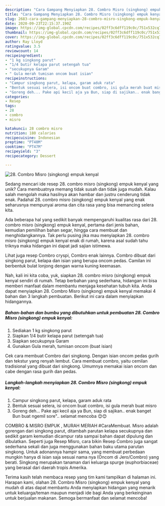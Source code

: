 ```yaml
---
description: "Cara Gampang Menyiapkan 28. Combro Misro (singkong) empuk kenyal, Sempurna"
title: "Cara Gampang Menyiapkan 28. Combro Misro (singkong) empuk kenyal, Sempurna"
slug: 2683-cara-gampang-menyiapkan-28-combro-misro-singkong-empuk-kenyal-sempurna
date: 2020-09-23T22:15:37.190Z
image: https://img-global.cpcdn.com/recipes/02ff3c6dff119c0c/751x532cq70/28-combro-misro-singkong-empuk-kenyal-foto-resep-utama.jpg
thumbnail: https://img-global.cpcdn.com/recipes/02ff3c6dff119c0c/751x532cq70/28-combro-misro-singkong-empuk-kenyal-foto-resep-utama.jpg
cover: https://img-global.cpcdn.com/recipes/02ff3c6dff119c0c/751x532cq70/28-combro-misro-singkong-empuk-kenyal-foto-resep-utama.jpg
author: Ray Lloyd
ratingvalue: 3.5
reviewcount: 14
recipeingredient:
- "1 kg singkong parut"
- "1/4 butir kelapa parut setengah tua"
- "secukupnya Garam"
- " Gula merah tumisan oncom buat isian"
recipeinstructions:
- "Campur singkong parut, kelapa, garam aduk rata"
- "Bentuk sesuai selera, isi oncom buat combro, isi gula merah buat misro"
- "Goreng deh... Pake api kecil aja ya Bun, siap di sajikan.. enak banget Bun buat ngemil sore&#34;.. selamat mencoba 😊😊"
categories:
- Resep
tags:
- 28
- combro
- misro

katakunci: 28 combro misro 
nutrition: 180 calories
recipecuisine: Indonesian
preptime: "PT40M"
cooktime: "PT47M"
recipeyield: "3"
recipecategory: Dessert

---
```



![28. Combro Misro (singkong) empuk kenyal](https://img-global.cpcdn.com/recipes/02ff3c6dff119c0c/751x532cq70/28-combro-misro-singkong-empuk-kenyal-foto-resep-utama.jpg)

Sedang mencari ide resep 28. combro misro (singkong) empuk kenyal yang unik? Cara membuatnya memang tidak susah dan tidak juga mudah. Kalau salah mengolah maka hasilnya akan hambar dan justru cenderung tidak enak. Padahal 28. combro misro (singkong) empuk kenyal yang enak seharusnya mempunyai aroma dan cita rasa yang bisa memancing selera kita.

Ada beberapa hal yang sedikit banyak mempengaruhi kualitas rasa dari 28. combro misro (singkong) empuk kenyal, pertama dari jenis bahan, kemudian pemilihan bahan segar, hingga cara membuat dan menghidangkannya. Tak perlu pusing jika mau menyiapkan 28. combro misro (singkong) empuk kenyal enak di rumah, karena asal sudah tahu triknya maka hidangan ini dapat jadi sajian istimewa.

Lihat juga resep Combro cryspi, Combro enak lainnya. Combro dibuat dari singkong parut, kelapa dan isian yang berupa oncom pedas. Camilan ini berbentuk bulat lonjong dengan warna kuning keemasan.


Nah, kali ini kita coba, yuk, siapkan 28. combro misro (singkong) empuk kenyal sendiri di rumah. Tetap berbahan yang sederhana, hidangan ini bisa memberi manfaat dalam membantu menjaga kesehatan tubuh kita. Anda dapat menyiapkan 28. Combro Misro (singkong) empuk kenyal memakai 4 bahan dan 3 langkah pembuatan. Berikut ini cara dalam menyiapkan hidangannya.

<!--inarticleads1-->

##### Bahan-bahan dan bumbu yang dibutuhkan untuk pembuatan 28. Combro Misro (singkong) empuk kenyal:

1. Sediakan 1 kg singkong parut
1. Siapkan 1/4 butir kelapa parut (setengah tua)
1. Siapkan secukupnya Garam
1. Gunakan  Gula merah, tumisan oncom (buat isian)


Cek cara membuat Combro dari singkong. Dengan isian oncom pedas gurih dan tekstur yang renyah lembut. Cara membuat combro, yaitu cemilan tradisional yang dibuat dari singkong. Umumnya memakai isian oncom dan cabe dengan rasa gurih dan pedas. 

<!--inarticleads2-->

##### Langkah-langkah menyiapkan 28. Combro Misro (singkong) empuk kenyal:

1. Campur singkong parut, kelapa, garam aduk rata
1. Bentuk sesuai selera, isi oncom buat combro, isi gula merah buat misro
1. Goreng deh... Pake api kecil aja ya Bun, siap di sajikan.. enak banget Bun buat ngemil sore&#34;.. selamat mencoba 😊😊


COMBRO &amp; MISRO EMPUK , MURAH MERIAH #CaraMembuat. Misro adalah gorengan dari singkong parut, ditambah parutan kelapa secukupnya dan sedikit garam kemudian dicampur rata sampai bahan dapat dipulung dan dibulatkan. Seperti juga Resep Misro, cara bikin Resep Combro juga sangat sederhana sekali dan juga menggunakan bahan baku utama parutan singkong. Untuk adonannya hampir sama, yang membuat perbedaan mungkin hanya di isian saja sesuai nama nya (Oncom di Jero/Combro) yang berati. Singkong merupakan tanaman dari keluarga spurge (euphorbiaceae) yang berasal dari daerah tropis Amerika. 

Terima kasih telah membaca resep yang tim kami tampilkan di halaman ini. Harapan kami, olahan 28. Combro Misro (singkong) empuk kenyal yang mudah di atas dapat membantu Anda menyiapkan hidangan yang menarik untuk keluarga/teman maupun menjadi ide bagi Anda yang berkeinginan untuk berjualan makanan. Semoga bermanfaat dan selamat mencoba!
